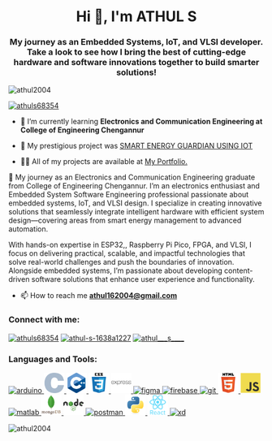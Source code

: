 <h1 align="center">Hi 👋, I'm ATHUL S</h1>
<h3 align="center">My journey as an Embedded Systems, IoT, and VLSI developer. Take a look to see how I bring the best of cutting-edge hardware and software innovations together to build smarter solutions!
</h3>

<p align="left"> <img src="https://komarev.com/ghpvc/?username=athul2004&label=Profile%20views&color=0e75b6&style=flat" alt="athul2004" /> </p>

<p align="left"> <a href="https://twitter.com/athuls68354" target="blank"><img src="https://img.shields.io/twitter/follow/athuls68354?logo=twitter&style=for-the-badge" alt="athuls68354" /></a> </p>

- 🌱 I’m currently learning **Electronics and Communication Engineering at College of Engineering Chengannur**

- 👯 My prestigious project was [SMART ENERGY GUARDIAN USING IOT](https://github.com/Athul2004/Smart_Energy_Guardian_Using_Iot?tab=readme-ov-file)

- 👨‍💻 All of my projects are available at [My Portfolio.](https://athu1.netlify.app/)

💬 My journey as an Electronics and Communication Engineering graduate from College of Engineering Chengannur. I’m an electronics enthusiast and Embedded System Software Engineering professional passionate about embedded systems, IoT, and VLSI design. I specialize in creating innovative solutions that seamlessly integrate intelligent hardware with efficient system design—covering areas from smart energy management to advanced automation.

With hands-on expertise in ESP32,, Raspberry Pi Pico, FPGA, and VLSI, I focus on delivering practical, scalable, and impactful technologies that solve real-world challenges and push the boundaries of innovation. Alongside embedded systems, I’m passionate about developing content-driven software solutions that enhance user experience and functionality.

- 📫 How to reach me **athul162004@gmail.com**

<h3 align="left">Connect with me:</h3>
<p align="left">
<a href="https://twitter.com/athuls68354" target="blank"><img align="center" src="https://raw.githubusercontent.com/rahuldkjain/github-profile-readme-generator/master/src/images/icons/Social/twitter.svg" alt="athuls68354" height="30" width="40" /></a>
<a href="https://linkedin.com/in/athul-s-1638a1227" target="blank"><img align="center" src="https://raw.githubusercontent.com/rahuldkjain/github-profile-readme-generator/master/src/images/icons/Social/linked-in-alt.svg" alt="athul-s-1638a1227" height="30" width="40" /></a>
<a href="https://instagram.com/athul___s____" target="blank"><img align="center" src="https://raw.githubusercontent.com/rahuldkjain/github-profile-readme-generator/master/src/images/icons/Social/instagram.svg" alt="athul___s____" height="30" width="40" /></a>
</p>

<h3 align="left">Languages and Tools:</h3>
<p align="left"> <a href="https://www.arduino.cc/" target="_blank" rel="noreferrer"> <img src="https://cdn.worldvectorlogo.com/logos/arduino-1.svg" alt="arduino" width="40" height="40"/> </a> <a href="https://www.cprogramming.com/" target="_blank" rel="noreferrer"> <img src="https://raw.githubusercontent.com/devicons/devicon/master/icons/c/c-original.svg" alt="c" width="40" height="40"/> </a> <a href="https://www.w3schools.com/cpp/" target="_blank" rel="noreferrer"> <img src="https://raw.githubusercontent.com/devicons/devicon/master/icons/cplusplus/cplusplus-original.svg" alt="cplusplus" width="40" height="40"/> </a> <a href="https://www.w3schools.com/css/" target="_blank" rel="noreferrer"> <img src="https://raw.githubusercontent.com/devicons/devicon/master/icons/css3/css3-original-wordmark.svg" alt="css3" width="40" height="40"/> </a> <a href="https://expressjs.com" target="_blank" rel="noreferrer"> <img src="https://raw.githubusercontent.com/devicons/devicon/master/icons/express/express-original-wordmark.svg" alt="express" width="40" height="40"/> </a> <a href="https://www.figma.com/" target="_blank" rel="noreferrer"> <img src="https://www.vectorlogo.zone/logos/figma/figma-icon.svg" alt="figma" width="40" height="40"/> </a> <a href="https://firebase.google.com/" target="_blank" rel="noreferrer"> <img src="https://www.vectorlogo.zone/logos/firebase/firebase-icon.svg" alt="firebase" width="40" height="40"/> </a> <a href="https://git-scm.com/" target="_blank" rel="noreferrer"> <img src="https://www.vectorlogo.zone/logos/git-scm/git-scm-icon.svg" alt="git" width="40" height="40"/> </a> <a href="https://www.w3.org/html/" target="_blank" rel="noreferrer"> <img src="https://raw.githubusercontent.com/devicons/devicon/master/icons/html5/html5-original-wordmark.svg" alt="html5" width="40" height="40"/> </a> <a href="https://developer.mozilla.org/en-US/docs/Web/JavaScript" target="_blank" rel="noreferrer"> <img src="https://raw.githubusercontent.com/devicons/devicon/master/icons/javascript/javascript-original.svg" alt="javascript" width="40" height="40"/> </a> <a href="https://www.mathworks.com/" target="_blank" rel="noreferrer"> <img src="https://upload.wikimedia.org/wikipedia/commons/2/21/Matlab_Logo.png" alt="matlab" width="40" height="40"/> </a> <a href="https://www.mongodb.com/" target="_blank" rel="noreferrer"> <img src="https://raw.githubusercontent.com/devicons/devicon/master/icons/mongodb/mongodb-original-wordmark.svg" alt="mongodb" width="40" height="40"/> </a> <a href="https://nodejs.org" target="_blank" rel="noreferrer"> <img src="https://raw.githubusercontent.com/devicons/devicon/master/icons/nodejs/nodejs-original-wordmark.svg" alt="nodejs" width="40" height="40"/> </a> <a href="https://postman.com" target="_blank" rel="noreferrer"> <img src="https://www.vectorlogo.zone/logos/getpostman/getpostman-icon.svg" alt="postman" width="40" height="40"/> </a> <a href="https://www.python.org" target="_blank" rel="noreferrer"> <img src="https://raw.githubusercontent.com/devicons/devicon/master/icons/python/python-original.svg" alt="python" width="40" height="40"/> </a> <a href="https://reactjs.org/" target="_blank" rel="noreferrer"> <img src="https://raw.githubusercontent.com/devicons/devicon/master/icons/react/react-original-wordmark.svg" alt="react" width="40" height="40"/> </a> <a href="https://www.adobe.com/products/xd.html" target="_blank" rel="noreferrer"> <img src="https://cdn.worldvectorlogo.com/logos/adobe-xd.svg" alt="xd" width="40" height="40"/> </a> </p>

<p><img align="center" src="https://github-readme-stats.vercel.app/api/top-langs?username=athul2004&show_icons=true&locale=en&layout=compact" alt="athul2004" /></p>
